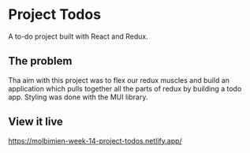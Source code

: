 # Project Todos

A to-do project built with React and Redux.

## The problem

Tha aim with this project was to flex our redux muscles and build an application which pulls together all the parts of redux by building a todo app. Styling was done with the MUI library. 

## View it live

https://molbimien-week-14-project-todos.netlify.app/ 
